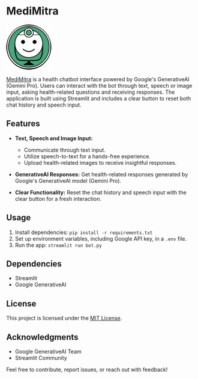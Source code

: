 # MediMitra

<img src="bot.png" alt="MediMitra logo" width="120"/>

[MediMitra](https://medimitra.streamlit.app/) is a health chatbot interface powered by Google's GenerativeAI (Gemini Pro). Users can interact with the bot through text, speech or image input, asking health-related questions and receiving responses. The application is built using Streamlit and includes a clear button to reset both chat history and speech input.

## Features

- **Text, Speech and Image Input:**
  <ul>
    <li>Communicate through text input.</li>
    <li>Utilize speech-to-text for a hands-free experience.</li>
    <li>Upload health-related images to receive insightful responses.</li>
  </ul>

- **GenerativeAI Responses:** Get health-related responses generated by Google's GenerativeAI model (Gemini Pro).

- **Clear Functionality:** Reset the chat history and speech input with the clear button for a fresh interaction.

## Usage

1. Install dependencies: `pip install -r requirements.txt`
2. Set up environment variables, including Google API key, in a `.env` file.
3. Run the app: `streamlit run bot.py`

## Dependencies

- Streamlit
- Google GenerativeAI

## License

This project is licensed under the [MIT License](LICENSE).

## Acknowledgments

- Google GenerativeAI Team
- Streamlit Community

Feel free to contribute, report issues, or reach out with feedback!
